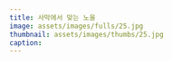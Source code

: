 ```yaml
---
title: 사막에서 맞는 노을
image: assets/images/fulls/25.jpg
thumbnail: assets/images/thumbs/25.jpg
caption:
---
```

